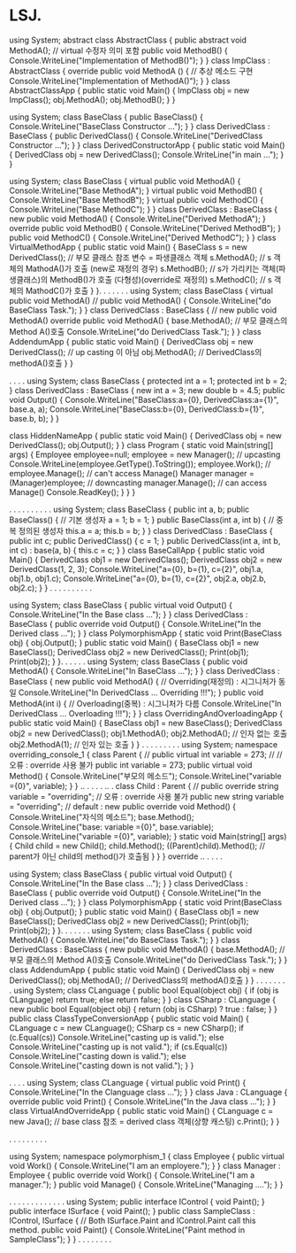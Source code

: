 # LSJ.
using System;
abstract class AbstractClass {
public abstract void MethodA(); // virtual 수정자 의미 포함
public void MethodB() {
Console.WriteLine("Implementation of MethodB()");
}
}
class ImpClass : AbstractClass {
override public void MethodA () { // 추상 메소드 구현
Console.WriteLine("Implementation of MethodA()");
}
}
class AbstractClassApp {
public static void Main() {
ImpClass obj = new ImpClass();
obj.MethodA();
obj.MethodB();
}
}

using System;
class BaseClass {
public BaseClass() {
Console.WriteLine("BaseClass Constructor ...");
}
}
class DerivedClass : BaseClass {
public DerivedClass() {
Console.WriteLine("DerivedClass Constructor ...");
}
}
class DerivedConstructorApp {
public static void Main() {
DerivedClass obj = new DerivedClass();
Console.WriteLine("in main ...");
}
}

using System;
class BaseClass {
virtual public void MethodA() {
Console.WriteLine("Base MethodA");
}
virtual public void MethodB() {
Console.WriteLine("Base MethodB");
}
virtual public void MethodC() {
Console.WriteLine("Base MethodC");
}
}
class DerivedClass : BaseClass {
new public void MethodA() {
Console.WriteLine("Derived MethodA");
}
override public void MethodB() {
Console.WriteLine("Derived MethodB");
}
public void MethodC() {
Console.WriteLine("Derived MethodC");
}
}
class VirtualMethodApp {
public static void Main() {
BaseClass s = new DerivedClass(); // 부모 클래스 참조 변수 = 파생클래스 객체
s.MethodA(); // s 객체의 MathodA()가 호출 (new로 재정의 경우)
s.MethodB(); // s가 가리키는 객체(파생클래스)의 MethodB()가 호출 (다형성)(override로 재정의)
s.MethodC(); // s 객체의 MathodC()가 호출
}
}.
.
.
.
.
.
.
using System;
class BaseClass
{
virtual public void MethodA()
// public void MethodA()
{
Console.WriteLine("do BaseClass Task.");
}
}
class DerivedClass : BaseClass
{
// new public void MethodA()
override public void MethodA()
{
base.MethodA(); // 부모 클래스의 Method A()호출
Console.WriteLine("do DerivedClass Task.");
}
}
class AddendumApp
{
public static void Main()
{
DerivedClass obj = new DerivedClass(); // up casting 이 아님
obj.MethodA(); // DerivedClass의 methodA()호출
}
}

.
.
.
.
using System;
class BaseClass {
protected int a = 1;
protected int b = 2;
}
class DerivedClass : BaseClass {
new int a = 3;
new double b = 4.5;
public void Output() {
Console.WriteLine("BaseClass:a={0}, DerivedClass:a={1}", base.a, a);
Console.WriteLine("BaseClass:b={0}, DerivedClass:b={1}", base.b, b);
}
}

class HiddenNameApp {
public static void Main() {
DerivedClass obj = new DerivedClass();
obj.Output();
}
}
class Program
{
static void Main(string[] args)
{
Employee employee=null;
employee = new Manager(); // upcasting
Console.WriteLine(employee.GetType().ToString());
employee.Work();
// employee.Manage(); // can't access Manage()
Manager manager = (Manager)employee; // downcasting
manager.Manage(); // can access Manage()
Console.ReadKey();
}
}
}

.
.
.
.
.
.
.
.
.
.
using System;
class BaseClass {
public int a, b;
public BaseClass() { // 기본 생성자
a = 1; b = 1;
}
public BaseClass(int a, int b) { // 중복 정의된 생성자
this.a = a; this.b = b;
}
}
class DerivedClass : BaseClass {
public int c;
public DerivedClass() {
c = 1;
}
public DerivedClass(int a, int b, int c) : base(a, b) {
this.c = c;
}
}
class BaseCallApp {
public static void Main() {
DerivedClass obj1 = new DerivedClass();
DerivedClass obj2 = new DerivedClass(1, 2, 3);
Console.WriteLine("a={0}, b={1}, c={2}", obj1.a, obj1.b, obj1.c);
Console.WriteLine("a={0}, b={1}, c={2}", obj2.a, obj2.b, obj2.c);
}
}
.
.
.
.
.
.
.
.
.
.

using System;
class BaseClass {
public virtual void Output() {
Console.WriteLine("In the Base class ...");
}
}
class DerivedClass : BaseClass {
public override void Output() {
Console.WriteLine("In the Derived class ...");
}
}
class PolymorphismApp {
static void Print(BaseClass obj) {
obj.Output();
}
public static void Main() {
BaseClass obj1 = new BaseClass();
DerivedClass obj2 = new DerivedClass();
Print(obj1);
Print(obj2);
}
}.
.
.
.
.
.
using System;
class BaseClass {
public void MethodA() {
Console.WriteLine("In BaseClass ...");
}
}
class DerivedClass : BaseClass {
new public void MethodA() { // Overriding(재정의) : 시그니처가 동일
Console.WriteLine("In DerivedClass ... Overriding !!!");
}
public void MethodA(int i) { // Overloading(중복) : 시그니처가 다름
Console.WriteLine("In DerivedClass ... Overloading !!!");
}
}
class OverridingAndOverloadingApp {
public static void Main() {
BaseClass obj1 = new BaseClass();
DerivedClass obj2 = new DerivedClass();
obj1.MethodA();
obj2.MethodA(); // 인자 없는 호출
obj2.MethodA(1); // 인자 있는 호출
}
}
.
.
.
.
.
.
.
.
.
using System;
namespace overriding_console_1
{
class Parent
{
// public virtual int variable = 273; // // 오류 : override 사용 불가
public int variable = 273;
public virtual void Method()
{
Console.WriteLine("부모의 메소드");
Console.WriteLine("variable ={0}", variable);
}
}
..
.
.
.
.
..
.
class Child : Parent
{
// public override string variable = "overriding"; // 오류 : override 사용 불가
public new string variable = "overriding"; // default : new
public override void Method()
{
Console.WriteLine("자식의 메소드");
base.Method();
Console.WriteLine("base: variable ={0}", base.variable);
Console.WriteLine("variable ={0}", variable);
}
static void Main(string[] args)
{
Child child = new Child();
child.Method();
((Parent)child).Method(); // parent가 아닌 child의 method()가 호출됨
}
}
}
override
..
.
.
.
.


using System;
class BaseClass {
public virtual void Output() {
Console.WriteLine("In the Base class ...");
}
}
class DerivedClass : BaseClass {
public override void Output() {
Console.WriteLine("In the Derived class ...");
}
}
class PolymorphismApp {
static void Print(BaseClass obj) {
obj.Output();
}
public static void Main() {
BaseClass obj1 = new BaseClass();
DerivedClass obj2 = new DerivedClass();
Print(obj1);
Print(obj2);
}
}.
.
.
.
.
.
.
using System;
class BaseClass {
public void MethodA() {
Console.WriteLine("do BaseClass Task.");
}
}
class DerivedClass : BaseClass {
new public void MethodA() {
base.MethodA(); // 부모 클래스의 Method A()호출
Console.WriteLine("do DerivedClass Task.");
}
}
class AddendumApp {
public static void Main() {
DerivedClass obj = new DerivedClass();
obj.MethodA(); // DerivedClass의 methodA()호출
}
}
.
.
.
.
.
.
.
.
using System;
class CLanguage {
public bool Equal(object obj) {
if (obj is CLanguage) return true;
else return false;
}
}
class CSharp : CLanguage {
new public bool Equal(object obj) {
return (obj is CSharp) ? true : false;
}
}
public class ClassTypeConversionApp {
public static void Main() {
CLanguage c = new CLanguage();
CSharp cs = new CSharp();
if (c.Equal(cs)) Console.WriteLine("casting up is valid.");
else Console.WriteLine("casting up is not valid.");
if (cs.Equal(c)) Console.WriteLine("casting down is valid.");
else Console.WriteLine("casting down is not valid.");
}
}

.
.
.
.
using System;
class CLanguage {
virtual public void Print() {
Console.WriteLine("In the Clanguage class ...");
}
}
class Java : CLanguage {
override public void Print() {
Console.WriteLine("In the Java class ...");
}
}
class VirtualAndOverrideApp {
public static void Main() {
CLanguage c = new Java(); // base class 참조 = derived class 객체(상향 캐스팅)
c.Print();
}
}

.
.
.
.
.
.
.
.
.

using System;
namespace polymorphism_1
{
class Employee
{
public virtual void Work()
{
Console.WriteLine("I am an employere.");
}
}
class Manager : Employee
{
public override void Work()
{
Console.WriteLine("I am a manager.");
}
public void Manage()
{
Console.WriteLine("Managing ....");
}
}

.
.
.
.
.
.
.
.
.
.
.
.
.
using System;
public interface IControl
{
void Paint();
}
public interface ISurface
{
void Paint();
}
public class SampleClass : IControl, ISurface
{
// Both ISurface.Paint and IControl.Paint call this method.
public void Paint()
{
Console.WriteLine("Paint method in SampleClass");
}
}
.
.
.
.
.
.
.
.
